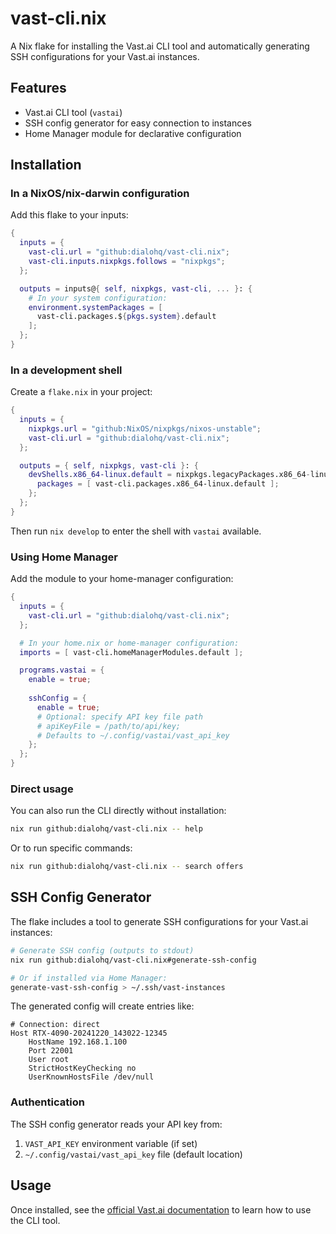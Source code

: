 # vast-cli.nix

A Nix flake for installing the Vast.ai CLI tool and automatically generating SSH configurations for your Vast.ai instances.

## Features

- Vast.ai CLI tool (`vastai`)
- SSH config generator for easy connection to instances
- Home Manager module for declarative configuration

## Installation

### In a NixOS/nix-darwin configuration

Add this flake to your inputs:

```nix
{
  inputs = {
    vast-cli.url = "github:dialohq/vast-cli.nix";
    vast-cli.inputs.nixpkgs.follows = "nixpkgs";
  };

  outputs = inputs@{ self, nixpkgs, vast-cli, ... }: {
    # In your system configuration:
    environment.systemPackages = [
      vast-cli.packages.${pkgs.system}.default
    ];
  };
}
```

### In a development shell

Create a `flake.nix` in your project:

```nix
{
  inputs = {
    nixpkgs.url = "github:NixOS/nixpkgs/nixos-unstable";
    vast-cli.url = "github:dialohq/vast-cli.nix";
  };

  outputs = { self, nixpkgs, vast-cli }: {
    devShells.x86_64-linux.default = nixpkgs.legacyPackages.x86_64-linux.mkShell {
      packages = [ vast-cli.packages.x86_64-linux.default ];
    };
  };
}
```

Then run `nix develop` to enter the shell with `vastai` available.

### Using Home Manager

Add the module to your home-manager configuration:

```nix
{
  inputs = {
    vast-cli.url = "github:dialohq/vast-cli.nix";
  };

  # In your home.nix or home-manager configuration:
  imports = [ vast-cli.homeManagerModules.default ];

  programs.vastai = {
    enable = true;
    
    sshConfig = {
      enable = true;
      # Optional: specify API key file path
      # apiKeyFile = /path/to/api/key;
      # Defaults to ~/.config/vastai/vast_api_key
    };
  };
}
```

### Direct usage

You can also run the CLI directly without installation:

```bash
nix run github:dialohq/vast-cli.nix -- help
```

Or to run specific commands:

```bash
nix run github:dialohq/vast-cli.nix -- search offers
```

## SSH Config Generator

The flake includes a tool to generate SSH configurations for your Vast.ai instances:

```bash
# Generate SSH config (outputs to stdout)
nix run github:dialohq/vast-cli.nix#generate-ssh-config

# Or if installed via Home Manager:
generate-vast-ssh-config > ~/.ssh/vast-instances
```

The generated config will create entries like:
```
# Connection: direct
Host RTX-4090-20241220_143022-12345
    HostName 192.168.1.100
    Port 22001
    User root
    StrictHostKeyChecking no
    UserKnownHostsFile /dev/null
```

### Authentication

The SSH config generator reads your API key from:
1. `VAST_API_KEY` environment variable (if set)
2. `~/.config/vastai/vast_api_key` file (default location)

## Usage

Once installed, see the [official Vast.ai documentation](https://vast.ai/docs/cli) to learn how to use the CLI tool.